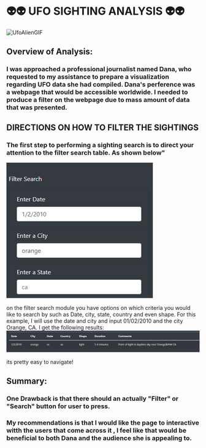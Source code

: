 # 👽👽 UFO SIGHTING ANALYSIS 👽👽
![UfoAlienGIF](https://user-images.githubusercontent.com/98368422/172087730-72f9affc-7c86-4650-80fa-f8f4e1328bab.gif)

## Overview of Analysis: 
### I was approached a professional journalist named Dana, who requested to my assistance to prepare a visualization regarding UFO data she had compiled. Dana's perference was a webpage that would be accessible worldwide. I needed to produce a filter on the webpage due to mass amount of data that was presented.


## DIRECTIONS ON HOW TO FILTER THE SIGHTINGS
###  The first step to performing a sighting search is to direct your attention to the filter search table. As shown below"
![FS](https://github.com/ValJohns/UFOs/blob/main/static/images/FS.png)

on the filter search module you have options on which criteria you would like to search by  such as Date, city, state, country and even shape. 
For this example, I will use the date and city and input 01/02/2010 and the city Orange, CA. 
I get the following results: 
![results](https://github.com/ValJohns/UFOs/blob/main/static/images/RESULTS.png)

its pretty easy to navigate! 

## Summary:
### One Drawback is that there should an actually "Filter" or "Search" button for user to press. 

### My recommendations is that I would like the page to interactive witth the users that come across it , I feel like that would be beneficial to both Dana and the audience she is appealing to. 

